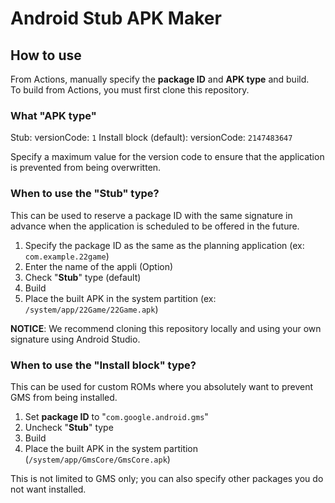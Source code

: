 # Android Stub APK Maker

## How to use

From Actions, manually specify the **package ID** and **APK type** and build.  
To build from Actions, you must first clone this repository.

### What "APK type"

Stub: versionCode: `1`
Install block (default): versionCode: `2147483647`

Specify a maximum value for the version code to ensure that the application is prevented from being overwritten.

### When to use the "Stub" type?

This can be used to reserve a package ID with the same signature in advance when the application is scheduled to be offered in the future.

1. Specify the package ID as the same as the planning application (ex: `com.example.22game`)
2. Enter the name of the appli (Option)
3. Check "**Stub**" type (default)
4. Build
5. Place the built APK in the system partition (ex: `/system/app/22Game/22Game.apk`)

**NOTICE**: We recommend cloning this repository locally and using your own signature using Android Studio.

### When to use the "Install block" type?

This can be used for custom ROMs where you absolutely want to prevent GMS from being installed.

1. Set **package ID** to "`com.google.android.gms`"
2. Uncheck "**Stub**" type
3. Build
4. Place the built APK in the system partition (`/system/app/GmsCore/GmsCore.apk`)

This is not limited to GMS only; you can also specify other packages you do not want installed.
